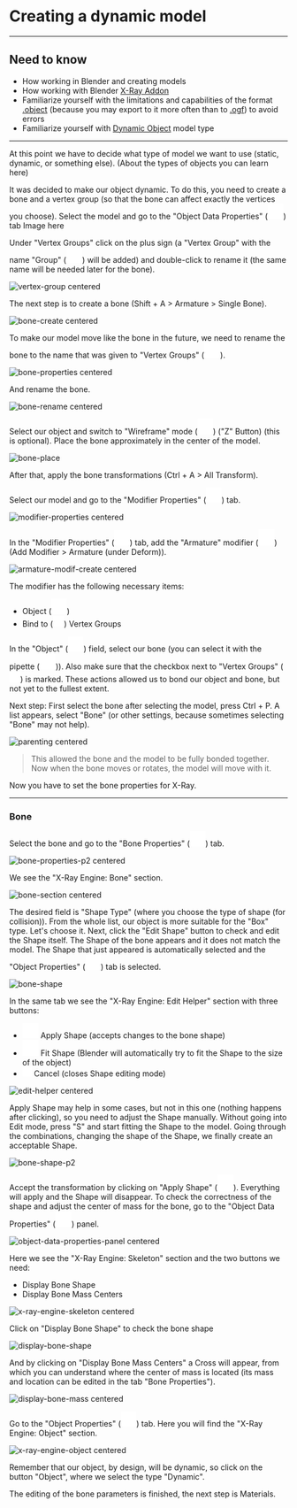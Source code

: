 # Creating a dynamic model

___

## Need to know

- How working in Blender and creating models
- How working with Blender [X-Ray Addon](../../reference/modding-tools/blender/blender-x-ray-addon-summary.md)
- Familiarize yourself with the limitations and capabilities of the format [.object](../../reference/file-formats/models/object.md) (because you may export to it more often than to [.ogf](../../reference/file-formats/models/ogf.md)) to avoid errors
- Familiarize yourself with [Dynamic Object](../../glossary/models/dynamic-object.md) model type

___

At this point we have to decide what type of model we want to use (static, dynamic, or something else). (About the types of objects you can learn here)

It was decided to make our object dynamic.
To do this, you need to create a bone and a vertex group (so that the bone can affect exactly the vertices you choose).
Select the model and go to the "Object Data Properties" (![svg-icon object-data-properties](../../reference/modding-tools/blender/icons/object-data-properties-logo.svg)) tab
Image here

Under "Vertex Groups" click on the plus sign (a "Vertex Group" with the name "Group" (![svg-icon vertex-group-logo](../../reference/modding-tools/blender/icons/vertex-group-logo.svg)) will be added) and double-click to rename it (the same name will be needed later for the bone).

![vertex-group centered](blender-images/vertex-group.png)

The next step is to create a bone (Shift + A > Armature > Single Bone).

![bone-create centered](blender-images/create-bone.png)

To make our model move like the bone in the future, we need to rename the bone to the name that was given to "Vertex Groups" (![svg-icon vertex-group-logo](../../reference/modding-tools/blender/icons/vertex-group-logo.svg)).

![bone-properties centered](blender-images/bone-properties.png)

And rename the bone.

![bone-rename centered](blender-images/bone-rename.png)

Select our object and switch to "Wireframe" mode (![svg-icon wireframe-mode](../../reference/modding-tools/blender/icons/wireframe.svg)) ("Z" Button) (this is optional).
Place the bone approximately in the center of the model.

![bone-place](blender-images/bone-positing.png)

After that, apply the bone transformations (Ctrl + A > All Transform).

Select our model and go to the "Modifier Properties" (![svg-icon modifier-properties-logo](../../reference/modding-tools/blender/icons/wrench.svg)) tab.

![modifier-properties centered](blender-images/modifier-properties.png)

In the "Modifier Properties" (![svg-icon modifier-properties-logo](../../reference/modding-tools/blender/icons/wrench.svg)) tab, add the "Armature" modifier (![armature-modifier-logo](../../reference/modding-tools/blender/icons/armature-modifier-logo.svg)) (Add Modifier > Armature (under Deform)).

![armature-modif-create centered](blender-images/armature-modifier.png)

The modifier has the following necessary items:

- Object (![svg-icon object-logo](../../reference/modding-tools/blender/icons/object-logo.svg))
- Bind to (![svg-icon checkbox](../../reference/modding-tools/blender/icons/checkbox.svg)) Vertex Groups

In the "Object" (![svg-icon object-logo](../../reference/modding-tools/blender/icons/object-logo.svg)) field, select our bone (you can select it with the pipette (![pipette](../../reference/modding-tools/blender/icons/pipette.svg))).
Also make sure that the checkbox next to "Vertex Groups" (![svg-icon checkbox](../../reference/modding-tools/blender/icons/checkbox.svg)) is marked.
These actions allowed us to bond our object and bone, but not yet to the fullest extent.

Next step:
First select the bone after selecting the model, press Ctrl + P. A list appears, select "Bone" (or other settings, because sometimes selecting "Bone" may not help).

![parenting centered](blender-images/parent-to-bone.png)

> This allowed the bone and the model to be fully bonded together. Now when the bone moves or rotates, the model will move with it.

Now you have to set the bone properties for X-Ray.

___

### Bone

Select the bone and go to the "Bone Properties" (![svg-icon bone-properties-logo](../../reference/modding-tools/blender/icons/bone-properties-logo.svg)) tab.

![bone-properties-p2 centered](blender-images/bone-properties.png)

We see the "X-Ray Engine: Bone" section.

![bone-section centered](blender-images/x-ray-engine-bone.png)

The desired field is "Shape Type" (where you choose the type of shape (for collision)).
From the whole list, our object is more suitable for the "Box" type. Let's choose it.
Next, click the "Edit Shape" button to check and edit the Shape itself.
The Shape of the bone appears and it does not match the model.
The Shape that just appeared is automatically selected and the "Object Properties" (![svg-icon object-properties-logo](../../reference/modding-tools/blender/icons/object-logo.svg)) tab is selected.

![bone-shape](blender-images/create-shape.png)

In the same tab we see the "X-Ray Engine: Edit Helper" section with three buttons:

- ![svg-icon apply-shape](../../reference/modding-tools/blender/icons/apply-shape-logo.svg) Apply Shape (accepts changes to the bone shape)
- ![svg-icon fit-shape](../../reference/modding-tools/blender/icons/fit-shape-logo.svg) Fit Shape (Blender will automatically try to fit the Shape to the size of the object)
- ![svg-icon close-folder](../../reference/modding-tools/blender/icons/close-folder.svg) Cancel (closes Shape editing mode)

![edit-helper centered](blender-images/x-ray-engine-edit-helper.png)

Apply Shape may help in some cases, but not in this one (nothing happens after clicking), so you need to adjust the Shape manually.
Without going into Edit mode, press "S" and start fitting the Shape to the model. Going through the combinations, changing the shape of the Shape, we finally create an acceptable Shape.

![bone-shape-p2](blender-images/shape-fit-handy.png)

Accept the transformation by clicking on "Apply Shape" (![svg-icon apply-shape](../../reference/modding-tools/blender/icons/apply-shape-logo.svg)). Everything will apply and the Shape will disappear.
To check the correctness of the shape and adjust the center of mass for the bone, go to the "Object Data Properties" (![svg-icon object-data-properties-skeleton-logo](../../reference/modding-tools/blender/icons/object-data-properties-skeleton-logo.svg)) panel.

![object-data-properties-panel centered](blender-images/object-data-properties-skeleton.png)

Here we see the "X-Ray Engine: Skeleton" section and the two buttons we need:

- Display Bone Shape
- Display Bone Mass Centers

![x-ray-engine-skeleton centered](blender-images/x-ray-engine-skeleton.png)

Click on "Display Bone Shape" to check the bone shape

![display-bone-shape](blender-images/display-bone-shape.png)

And by clicking on "Display Bone Mass Centers" a Cross will appear, from which you can understand where the center of mass is located (its mass and location can be edited in the tab "Bone Properties").

![display-bone-mass centered](blender-images/center-of-mass-editing.png)

Go to the "Object Properties" (![svg-icon object-logo](../../reference/modding-tools/blender/icons/object-logo.svg)) tab.
Here you will find the "X-Ray Engine: Object" section.

![x-ray-engine-object centered](blender-images/x-ray-engine-object.png)

Remember that our object, by design, will be dynamic, so click on the button "Object", where we select the type "Dynamic".

The editing of the bone parameters is finished, the next step is Materials.
